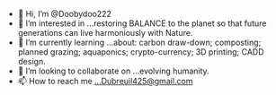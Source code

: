 - 👋 Hi, I’m @Doobydoo222
- 👀 I’m interested in ...restoring BALANCE to the planet so that future generations can live harmoniously with Nature.
- 🌱 I’m currently learning ...about: carbon draw-down; composting; planned grazing; aquaponics; crypto-currency; 3D printing; CADD design.
- 💞️ I’m looking to collaborate on ...evolving humanity.
- 📫 How to reach me ...Dubreuil425@gmail.com

<!---
Doobydoo222/Doobydoo222 is a ✨ special ✨ repository because its `README.md` (this file) appears on your GitHub profile.
You can click the Preview link to take a look at your changes.
--->
